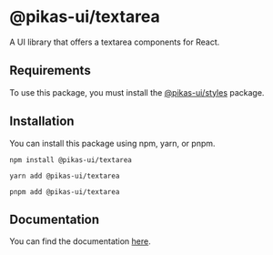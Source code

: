 # @pikas-ui/textarea

A UI library that offers a textarea components for React.

## Requirements

To use this package, you must install the [@pikas-ui/styles](https://pikas-ui.vercel.app/utilities/styles) package.

## Installation

You can install this package using npm, yarn, or pnpm.

```
npm install @pikas-ui/textarea
```

```
yarn add @pikas-ui/textarea
```

```
pnpm add @pikas-ui/textarea
```

## Documentation

You can find the documentation [here](https://pikas-ui.vercel.app).